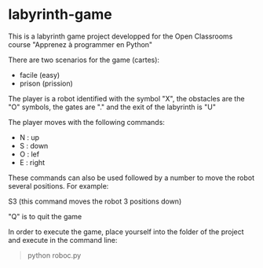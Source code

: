 # labyrinth-game

This is a labyrinth game project developped for the Open Classrooms course "Apprenez à programmer en Python"

There are two scenarios for the game (cartes):
- facile (easy)
- prison (prission)

The player is a robot identified with the symbol "X", the obstacles are the "O" symbols, the gates are "." and the exit of the labyrinth is "U"

The player moves with the following commands:
- N : up
- S : down
- O : lef
- E : right

These commands can also be used followed by a number to move the robot several positions. For example:

S3 (this command moves the robot 3 positions down)

"Q" is to quit the game

In order to execute the game, place yourself into the folder of the project and execute in the command line:
>python roboc.py
